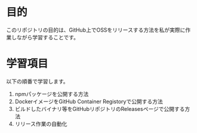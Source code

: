 # 目的
このリポジトリの目的は、GitHub上でOSSをリリースする方法を私が実際に作業しながら学習することです。

# 学習項目
以下の順番で学習します。
1. npmパッケージを公開する方法
2. DockerイメージをGitHub Container Registoryで公開する方法
3. ビルドしたバイナリ等をGitHubリポジトリのReleasesページで公開する方法
4. リリース作業の自動化
